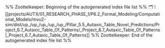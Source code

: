 %% Zoottelkeeper: Beginning of the autogenerated index file list  %%
🗂️ ![[projects/AUTX/01_RESEARCH_PHASE_1/P6.2_Formal_Modeling/Computational_Models/mvu2-sim/dist/up_/up_/up_/up_/up_/Pillar_5.5_Autaxic_Table_Novel_Predictions/Project_6.7_Autaxic_Table_Of_Patterns/_Project_6.7_Autaxic_Table_Of_Patterns|_Project_6.7_Autaxic_Table_Of_Patterns]]
%% Zoottelkeeper: End of the autogenerated index file list  %%
